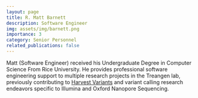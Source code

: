 ```yaml
---
layout: page
title: R. Matt Barnett
description: Software Engineer 
img: assets/img/barnett.png
importance: 3
category: Senior Personnel
related_publications: false
---
```


Matt (Software Engineer) received his Undergraduate Degree in Computer Science From Rice University. He provides professional software engineering support to multiple research projects in the Treangen lab, previously contributing to [Harvest Variants](www.harvestvariants.info) and variant calling research endeavors specific to Illumina and Oxford Nanopore Sequencing.


